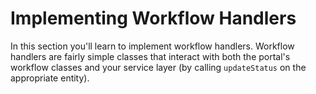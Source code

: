# Implementing Workflow Handlers

In this section you'll learn to implement workflow handlers. Workflow handlers
are fairly simple classes that interact with both the portal's workflow classes
and your service layer (by calling `updateStatus` on the appropriate entity).

